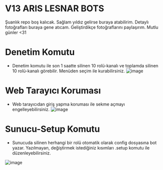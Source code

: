 # V13 ARIS LESNAR BOTS

Şuanlık repo boş kalıcak. Sağlam yıldız gelirse buraya atabilirim. Detaylı fotoğrafları buraya gene atıcam. Geliştirdikçe fotoğraflarını paylaşırım. Mutlu günler <31

# Denetim Komutu 
- Denetim komutu ile son 1 saatte silinen 10 rolü-kanalı ve toplamda silinen 10 rolü-kanalı görebilir. Menüden seçim ile kurabilirsiniz.
![image](https://cdn.discordapp.com/attachments/920375852628316212/920644038338695168/unknown.png)
# Web Tarayıcı Koruması 
- Web tarayıcıdan giriş yapma koruması ile sekme açmayı engelleyebilirsiniz.
![image](https://cdn.discordapp.com/attachments/920375852628316213/920644392811892736/unknown.png)
# Sunucu-Setup Komutu 
- Sunucuda silinen herhangi bir rolü otomatik olarak config dosyasına bot yazar. Yazılmayan, değiştirmek istediğiniz kısımları .setup komutu ile düzenleyebilirsiniz.

![image](https://cdn.discordapp.com/attachments/920375852628316212/920644645669699594/unknown.png)
